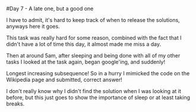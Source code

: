 #Day 7 - A late one, but a good one

I have to admit, it's hard to keep track of when to release the solutions, anyways here it goes.

This task was really hard for some reason, combined with the fact that I didn't have a lot of time this day, it almost made me miss a day.

Then at around 5am, after sleeping and being done with all of my other tasks I looked at the task again, began google'ing, and suddenly!

Longest increasing subsequence! So in a hurry I mimicked the code on the Wikipedia page and submitted, correct answer!

I don't really know why I didn't find the solution when I was looking at it before, but this just goes to show the importance of sleep or at least taking breaks.
